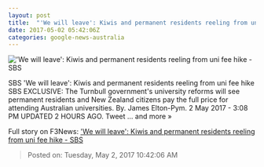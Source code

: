 ```yaml
---
layout: post
title:  "'We will leave': Kiwis and permanent residents reeling from uni fee hike - SBS"
date: 2017-05-02 05:42:06Z
categories: google-news-australia
---
```


!['We will leave': Kiwis and permanent residents reeling from uni fee hike - SBS](http://www.sbs.com.au/news/sites/sbs.com.au.news/files/20160922001283992585-original.jpg)

SBS 'We will leave': Kiwis and permanent residents reeling from uni fee hike SBS EXCLUSIVE: The Turnbull government's university reforms will see permanent residents and New Zealand citizens pay the full price for attending Australian universities. By. James Elton-Pym. 2 May 2017 - 3:08 PM UPDATED 2 HOURS AGO. Tweet ... and more »


Full story on F3News: ['We will leave': Kiwis and permanent residents reeling from uni fee hike - SBS](http://www.f3nws.com/n/KMmhGD)

> Posted on: Tuesday, May 2, 2017 10:42:06 AM

